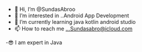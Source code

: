 - 👋 Hi, I’m @SundasAbroo
- 👀 I’m interested in ..Android App Development
- 🌱 I’m currently learning java kotlin android studio
- 📫 How to reach me ...Sundasabro@icloud.com
  
-😎 I am expert in Java

<!---
SundasAbroo/SundasAbroo is a ✨ special ✨ repository because its `README.md` (this file) appears on your GitHub profile.
You can click the Preview link to take a look at your changes.
--->
